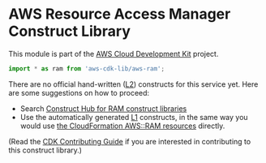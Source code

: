 # AWS Resource Access Manager Construct Library


This module is part of the [AWS Cloud Development Kit](https://github.com/aws/aws-cdk) project.

```ts nofixture
import * as ram from 'aws-cdk-lib/aws-ram';
```

<!--BEGIN CFNONLY DISCLAIMER-->

There are no official hand-written ([L2](https://docs.aws.amazon.com/cdk/latest/guide/constructs.html#constructs_lib)) constructs for this service yet. Here are some suggestions on how to proceed:

- Search [Construct Hub for RAM construct libraries](https://constructs.dev/search?q=ram)
- Use the automatically generated [L1](https://docs.aws.amazon.com/cdk/latest/guide/constructs.html#constructs_l1_using) constructs, in the same way you would use [the CloudFormation AWS::RAM resources](https://docs.aws.amazon.com/AWSCloudFormation/latest/UserGuide/AWS_RAM.html) directly.


(Read the [CDK Contributing Guide](https://github.com/aws/aws-cdk/blob/master/CONTRIBUTING.md) if you are interested in contributing to this construct library.)

<!--END CFNONLY DISCLAIMER-->
